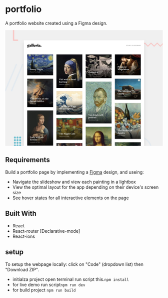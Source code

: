 # portfolio

A portfolio website created using a Figma design.

![Design preview for the Galleria slideshow site coding challenge](./public/assets/shared/preview.jpg)

## Requirements

Build a portfolio page by implementing a [Figma](https://www.figma.com/design/jjPnwz6Q4I86LVJ7sdqpXo/galleria-slideshow-site?node-id=0-1&p=f&t=QVLJ7lpvSpgkSKtS-0) design, and useing:

- Navigate the slideshow and view each painting in a lightbox
- View the optimal layout for the app depending on their device's screen size
- See hover states for all interactive elements on the page

## Built With

- React
- React-router [Declarative-mode]
- React-ions

## setup

To setup the webpage locally: click on "Code" (dropdown list) then "Download ZIP".

- initialza project open terminal run script this.`npm install`
- for live demo run script`npm run dev`
- for build project `npm run build`

